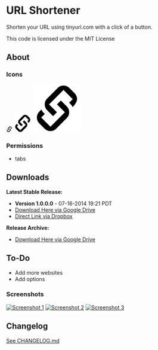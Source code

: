 # URL Shortener #

Shorten your URL using tinyurl.com with a click of a button.

This code is licensed under the MIT License

## About

### Icons
[![Icon 16](https://raw.githubusercontent.com/Wassup789/URL-Shortener/master/img/16.png)](https://raw.githubusercontent.com/Wassup789/URL-Shortener/master/img/16.png)
[![Icon 48](https://raw.githubusercontent.com/Wassup789/URL-Shortener/master/img/48.png)](https://raw.githubusercontent.com/Wassup789/URL-Shortener/master/img/48.png)
[![Icon 128](https://raw.githubusercontent.com/Wassup789/URL-Shortener/master/img/128.png)](https://raw.githubusercontent.com/Wassup789/URL-Shortener/master/img/128.png)

### Permissions
 - tabs

## Downloads


**Latest Stable Release:**

 - **Version 1.0.0.0** - 07-16-2014 19:21 PDT
 - [Download Here via Google Drive][Dld_Latest_GD]
 - [Direct Link via Dropbox][Dld_Latest_DB]

**Release Archive:**

 - [Download Here via Google Drive][Dld_Archive]

## To-Do
 * Add more websites
 * Add options

### Screenshots
[![Screenshot 1](http://i.imgur.com/iwlq9vA.png)](http://i.imgur.com/iwlq9vA.png)
[![Screenshot 2](http://i.imgur.com/wlbw6vx.png)](http://i.imgur.com/wlbw6vx.png)
[![Screenshot 3](http://i.imgur.com/H08EfDR.png)](http://i.imgur.com/H08EfDR.png)

## Changelog
[See CHANGELOG.md][CLog.md]


  [Dld_Latest_GD]: https://drive.google.com/file/d/0B_WfQfUn7IraamZGOUxTX0pCd28/edit?usp=sharing
  [Dld_Latest_DB]: https://dl.dropboxusercontent.com/u/14210090/URL%20Shortener/URL_Shortener_v1.0.0.0.crx
  [Dld_Archive]: https://drive.google.com/folderview?id=0B_WfQfUn7IraLVNBQmJOWFFpSmc&usp=sharing
  
  [CLog.md]: https://github.com/Wassup789/URL-Shortener/blob/master/CHANGELOG.md
